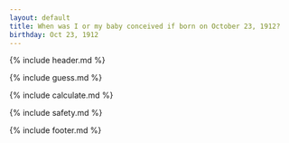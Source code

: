 ```yaml
---
layout: default
title: When was I or my baby conceived if born on October 23, 1912?
birthday: Oct 23, 1912
---
```


{% include header.md %}

{% include guess.md %}

{% include calculate.md %}

{% include safety.md %}

{% include footer.md %}



